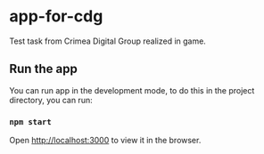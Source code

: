 # app-for-cdg
Test task from Crimea Digital Group realized in game.

## Run the app

You can run app in the development mode, to do this in the project directory, you can run:

### `npm start`

Open [http://localhost:3000](http://localhost:3000) to view it in the browser.